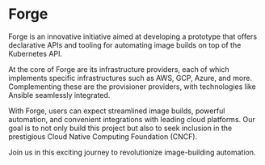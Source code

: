 # Forge

Forge is an innovative initiative aimed at developing a prototype that offers declarative APIs and tooling for automating image builds on top of the Kubernetes API.

At the core of Forge are its infrastructure providers, each of which implements specific infrastructures such as AWS, GCP, Azure, and more. Complementing these are the provisioner providers, with technologies like Ansible seamlessly integrated.

With Forge, users can expect streamlined image builds, powerful automation, and convenient integrations with leading cloud platforms. Our goal is to not only build this project but also to seek inclusion in the prestigious Cloud Native Computing Foundation (CNCF).

Join us in this exciting journey to revolutionize image-building automation. 

